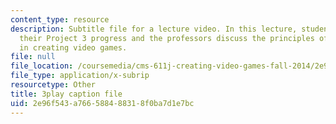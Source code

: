 ```yaml
---
content_type: resource
description: Subtitle file for a lecture video. In this lecture, students discuss
  their Project 3 progress and the professors discuss the principles of UI and usability
  in creating video games.
file: null
file_location: /coursemedia/cms-611j-creating-video-games-fall-2014/2e96f543a766588488318f0ba7d1e7bc_-SHXUwpVgXU.vtt
file_type: application/x-subrip
resourcetype: Other
title: 3play caption file
uid: 2e96f543-a766-5884-8831-8f0ba7d1e7bc
---
```

